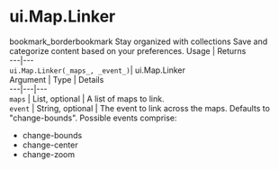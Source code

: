  
#  ui.Map.Linker
bookmark_borderbookmark Stay organized with collections  Save and categorize content based on your preferences.
Usage | Returns  
---|---  
`ui.Map.Linker(_maps_, _event_)`|  ui.Map.Linker  
Argument | Type | Details  
---|---|---  
`maps` | List<Object>, optional | A list of maps to link.  
`event` | String, optional | The event to link across the maps. Defaults to "change-bounds". Possible events comprise: 
  * change-bounds 
  * change-center 
  * change-zoom 

  
